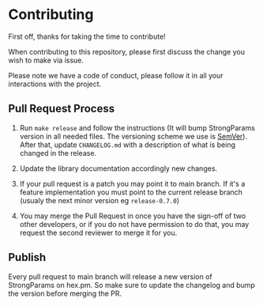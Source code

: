 # Contributing

First off, thanks for taking the time to contribute!

When contributing to this repository, please first discuss the change you wish to make via issue.

Please note we have a code of conduct, please follow it in all your interactions with the project.

## Pull Request Process

1.  Run `make release` and follow the instructions (It will bump StrongParams version
    in all needed files. The versioning scheme we use is [SemVer](http://semver.org/)).
    After that, update `CHANGELOG.md` with a description of what is being changed in the release.

2.  Update the library documentation accordingly new changes.

3.  If your pull request is a patch you may point it to main branch. If it's a feature
    implementation you must point to the current release branch (usualy the next minor version eg `release-0.7.0`)

4.  You may merge the Pull Request in once you have the sign-off of two other developers, or if you
    do not have permission to do that, you may request the second reviewer to merge it for you.

## Publish

Every pull request to main branch will release a new version of StrongParams on hex.pm.
So make sure to update the changelog and bump the version before merging the PR.
